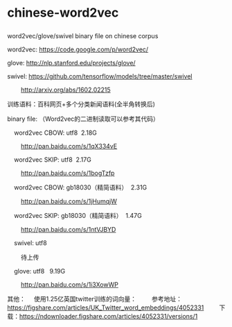 # chinese-word2vec</p>
word2vec/glove/swivel binary file on chinese corpus</p>

word2vec: https://code.google.com/p/word2vec/</p>
glove: http://nlp.stanford.edu/projects/glove/</p>
swivel: https://github.com/tensorflow/models/tree/master/swivel</p>
&nbsp;&nbsp;&nbsp;&nbsp;&nbsp;&nbsp;&nbsp;&nbsp;http://arxiv.org/abs/1602.02215</p>

训练语料：百科网页+多个分类新闻语料(全半角转换后)</p>

binary file: （Word2vec的二进制读取可以参考其代码）</p>
&nbsp;&nbsp;&nbsp;&nbsp;word2vec CBOW: utf8&nbsp;&nbsp;2.18G</p>
&nbsp;&nbsp;&nbsp;&nbsp;&nbsp;&nbsp;&nbsp;&nbsp;http://pan.baidu.com/s/1qX334vE</p>
&nbsp;&nbsp;&nbsp;&nbsp;word2vec SKIP: utf8&nbsp;&nbsp;2.17G</p>
&nbsp;&nbsp;&nbsp;&nbsp;&nbsp;&nbsp;&nbsp;&nbsp;http://pan.baidu.com/s/1bogTzfp</p>
&nbsp;&nbsp;&nbsp;&nbsp;word2vec CBOW: gb18030（精简语料）&nbsp;&nbsp;2.31G</p>
&nbsp;&nbsp;&nbsp;&nbsp;&nbsp;&nbsp;&nbsp;&nbsp;http://pan.baidu.com/s/1jHumqjW</p>
&nbsp;&nbsp;&nbsp;&nbsp;word2vec SKIP: gb18030（精简语料）&nbsp;&nbsp;1.47G</p>
&nbsp;&nbsp;&nbsp;&nbsp;&nbsp;&nbsp;&nbsp;&nbsp;http://pan.baidu.com/s/1ntVJBYD</p>
&nbsp;&nbsp;&nbsp;&nbsp;swivel: utf8&nbsp;&nbsp;</p>
&nbsp;&nbsp;&nbsp;&nbsp;&nbsp;&nbsp;&nbsp;&nbsp;待上传</p>
&nbsp;&nbsp;&nbsp;&nbsp;glove: utf8 &nbsp;&nbsp;9.19G</p>
&nbsp;&nbsp;&nbsp;&nbsp;&nbsp;&nbsp;&nbsp;&nbsp;http://pan.baidu.com/s/1i3XowWP</p>


其他：
&nbsp;&nbsp;&nbsp;&nbsp;使用1.25亿英国twitter训练的词向量：
&nbsp;&nbsp;&nbsp;&nbsp;&nbsp;&nbsp;&nbsp;&nbsp;参考地址：https://figshare.com/articles/UK_Twitter_word_embeddings/4052331
&nbsp;&nbsp;&nbsp;&nbsp;&nbsp;&nbsp;&nbsp;&nbsp;下载：https://ndownloader.figshare.com/articles/4052331/versions/1
